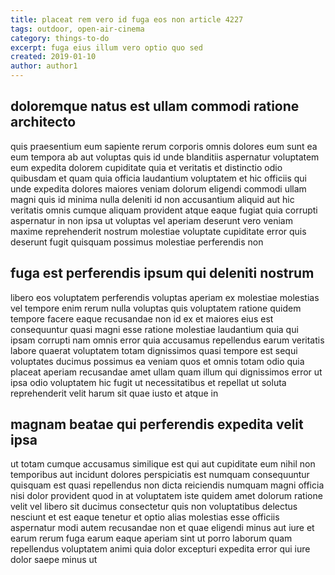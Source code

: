 ```yaml
---
title: placeat rem vero id fuga eos non article 4227
tags: outdoor, open-air-cinema
category: things-to-do
excerpt: fuga eius illum vero optio quo sed
created: 2019-01-10
author: author1
---
```


## doloremque natus est ullam commodi ratione architecto

quis praesentium eum sapiente rerum corporis omnis dolores eum sunt ea eum tempora ab aut voluptas quis id unde blanditiis aspernatur voluptatem eum expedita dolorem cupiditate quia et veritatis et distinctio odio quibusdam et quam quia officia laudantium voluptatem et hic officiis qui unde expedita dolores maiores veniam dolorum eligendi commodi ullam magni quis id minima nulla deleniti id non accusantium aliquid aut hic veritatis omnis cumque aliquam provident atque eaque fugiat quia corrupti aspernatur in non ipsa ut voluptas vel aperiam deserunt vero veniam maxime reprehenderit nostrum molestiae voluptate cupiditate error quis deserunt fugit quisquam possimus molestiae perferendis non

## fuga est perferendis ipsum qui deleniti nostrum

libero eos voluptatem perferendis voluptas aperiam ex molestiae molestias vel tempore enim rerum nulla voluptas quis voluptatem ratione quidem tempore facere eaque recusandae non id ex et maiores eius est consequuntur quasi magni esse ratione molestiae laudantium quia qui ipsam corrupti nam omnis error quia accusamus repellendus earum veritatis labore quaerat voluptatem totam dignissimos quasi tempore est sequi voluptates ducimus possimus ea veniam quos et omnis totam odio quia placeat aperiam recusandae amet ullam quam illum qui dignissimos error ut ipsa odio voluptatem hic fugit ut necessitatibus et repellat ut soluta reprehenderit velit harum sit quae iusto et atque in

## magnam beatae qui perferendis expedita velit ipsa

ut totam cumque accusamus similique est qui aut cupiditate eum nihil non temporibus aut incidunt dolores perspiciatis est numquam consequuntur quisquam est quasi repellendus non dicta reiciendis numquam magni officia nisi dolor provident quod in at voluptatem iste quidem amet dolorum ratione velit vel libero sit ducimus consectetur quis non voluptatibus delectus nesciunt et est eaque tenetur et optio alias molestias esse officiis aspernatur modi autem recusandae non et quae eligendi minus aut iure et earum rerum fuga earum eaque aperiam sint ut porro laborum quam repellendus voluptatem animi quia dolor excepturi expedita error qui iure dolor saepe minus ut
